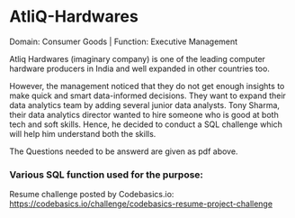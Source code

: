 # AtliQ-Hardwares
Domain:  Consumer Goods | Function: Executive Management

Atliq Hardwares (imaginary company) is one of the leading computer hardware producers in India and well expanded in other countries too.

However, the management noticed that they do not get enough insights to make quick and smart data-informed decisions. They want to expand their data analytics team by adding several junior data analysts. Tony Sharma, their data analytics director wanted to hire someone who is good at both tech and soft skills. Hence, he decided to conduct a SQL challenge which will help him understand both the skills.

The Questions needed to be answerd are given as pdf above.

### Various SQL function used for the purpose:

 Resume challenge posted by Codebasics.io: https://codebasics.io/challenge/codebasics-resume-project-challenge
